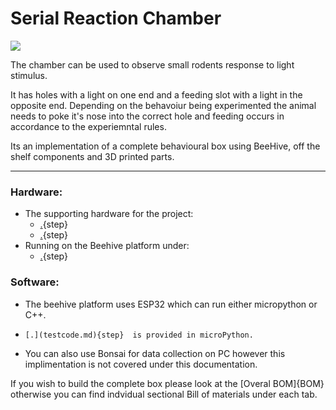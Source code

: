 # Serial Reaction Chamber

 
![](images/box_sketch.png)


The chamber can be used to observe small rodents response to light stimulus. 

It has holes with a light on one end and a feeding slot with a light in the opposite end. Depending on the behavoiur being experimented the animal needs to poke it's nose into the correct hole and feeding occurs in accordance to the experiemntal rules.

 Its an implementation of a complete behavioural box using BeeHive, off the shelf components and 3D printed parts.
  
---

  
### Hardware:
- The supporting hardware for the project:
     * [.](food_dispencer.md){step}
    * [.](reaction_chamber.md){step} 
- Running on the Beehive platform under:
     + [.](Electronics.md){step}  

### Software:
-    The beehive platform uses ESP32 which can run either micropython or C++. 
-     [.](testcode.md){step}  is provided in microPython.
 -   You can also use Bonsai for data collection on PC however this implimentation is not covered under this documentation.

If you wish to build the complete box please look at the [Overal BOM]{BOM} otherwise you can find indvidual sectional Bill of materials under each tab.
